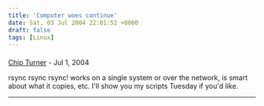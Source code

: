 ```yaml
---
title: 'Computer woes continue'
date: Sat, 03 Jul 2004 22:01:52 +0000
draft: false
tags: [Linux]
---
```



#### 
[Chip Turner]( "cturner@pattern.net") - <time datetime="2004-07-05 12:14:15">Jul 1, 2004</time>

rsync rsync rsync! works on a single system or over the network, is smart about what it copies, etc. I'll show you my scripts Tuesday if you'd like.
<hr />
